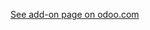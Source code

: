 [See add-on page on odoo.com](https://apps.odoo.com/apps/modules/10.0/galicea_environment_checkup/)
